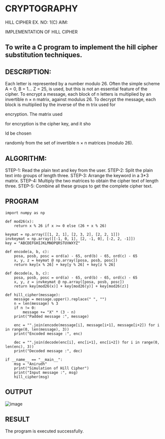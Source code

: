 # CRYPTOGRAPHY
HILL CIPHER
EX. NO: 1(C) AIM:
 

IMPLEMENTATION OF HILL CIPHER
 
## To write a C program to implement the hill cipher substitution techniques.

## DESCRIPTION:

Each letter is represented by a number modulo 26. Often the simple scheme A = 0, B
= 1... Z = 25, is used, but this is not an essential feature of the cipher. To encrypt a message, each block of n letters is  multiplied by an invertible n × n matrix, against modulus 26. To
decrypt the message, each block is multiplied by the inverse of the m trix used for
 
encryption. The matrix used
 
for encryption is the cipher key, and it sho
 
ld be chosen
 
randomly from the set of invertible n × n matrices (modulo 26).


## ALGORITHM:

STEP-1: Read the plain text and key from the user. 
STEP-2: Split the plain text into groups of length three. 
STEP-3: Arrange the keyword in a 3*3 matrix.
STEP-4: Multiply the two matrices to obtain the cipher text of length three.
STEP-5: Combine all these groups to get the complete cipher text.

## PROGRAM 
```
import numpy as np

def mod26(x):
    return x % 26 if x >= 0 else (26 + x % 26)

keymat = np.array([[1, 2, 1], [2, 3, 2], [2, 2, 1]])
invkeymat = np.array([[-1, 0, 1], [2, -1, 0], [-2, 2, -1]])
key = "ABCDEFGHIJKLMNOPQRSTUVWXYZ"

def encode(a, b, c):
    posa, posb, posc = ord(a) - 65, ord(b) - 65, ord(c) - 65
    x, y, z = keymat @ np.array([posa, posb, posc])
    return key[x % 26] + key[y % 26] + key[z % 26]

def decode(a, b, c):
    posa, posb, posc = ord(a) - 65, ord(b) - 65, ord(c) - 65
    x, y, z = invkeymat @ np.array([posa, posb, posc])
    return key[mod26(x)] + key[mod26(y)] + key[mod26(z)]

def hill_cipher(message):
    message = message.upper().replace(" ", "")
    n = len(message) % 3
    if n != 0:
        message += "X" * (3 - n)
    print("Padded message :", message)
    
    enc = "".join(encode(message[i], message[i+1], message[i+2]) for i in range(0, len(message), 3))
    print("Encoded message :", enc)
    
    dec = "".join(decode(enc[i], enc[i+1], enc[i+2]) for i in range(0, len(enc), 3))
    print("Decoded message :", dec)

if __name__ == "__main__":
    msg = "Anirudh"
    print("Simulation of Hill Cipher")
    print("Input message :", msg)
    hill_cipher(msg)
```

## OUTPUT
![image](https://github.com/user-attachments/assets/9cc4c17c-5c0f-4009-9350-f55697fef1ab)


## RESULT
The program is executed successfully.



